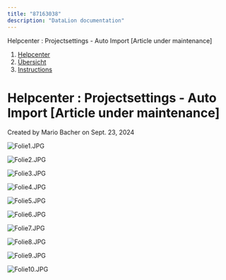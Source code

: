 ```yaml
---
title: "87163038"
description: "DataLion documentation"
---
```


Helpcenter : Projectsettings - Auto Import \[Article under maintenance\]  

1.  [Helpcenter](index.html)
2.  [Übersicht](2982609.html)
3.  [Instructions](Instructions_85524497.html)

# Helpcenter : Projectsettings - Auto Import \[Article under maintenance\]

Created by Mario Bacher on Sept. 23, 2024

![Folie1.JPG](/img/86966526.jpg?width=760)

![Folie2.JPG](/img/86966533.jpg?width=760)

![Folie3.JPG](/img/86966539.jpg?width=760)

![Folie4.JPG](/img/86966545.jpg?width=760)

![Folie5.JPG](/img/86966551.jpg?width=760)

![Folie6.JPG](/img/86966557.jpg?width=760)

![Folie7.JPG](/img/86966563.jpg?width=760)

![Folie8.JPG](/img/86966569.jpg?width=760)

![Folie9.JPG](/img/86966575.jpg?width=760)

![Folie10.JPG](/img/86966581.jpg?width=760)